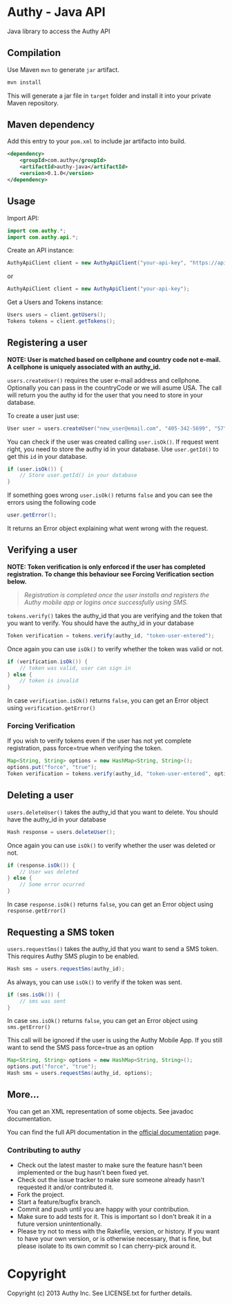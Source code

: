 # Authy - Java API

Java library to access the Authy API

## Compilation

Use Maven `mvn` to generate `jar` artifact.

```bash
mvn install
```

This will generate a jar file in `target` folder and install it into your private Maven repository.

## Maven dependency

Add this entry to your `pom.xml` to include jar artifacto into build.

```xml
<dependency>
    <groupId>com.authy</groupId>
    <artifactId>authy-java</artifactId>
    <version>0.1.0</version>
</dependency>
```

## Usage

Import API:

```java
import com.authy.*;
import com.authy.api.*;
```

Create an API instance:

```java
AuthyApiClient client = new AuthyApiClient("your-api-key", "https://api.authy.com/");
```

or

```java
AuthyApiClient client = new AuthyApiClient("your-api-key");
```

Get a Users and Tokens instance:

```java
Users users = client.getUsers();
Tokens tokens = client.getTokens();
```

## Registering a user

__NOTE: User is matched based on cellphone and country code not e-mail.
A cellphone is uniquely associated with an authy_id.__


`users.createUser()` requires the user e-mail address and cellphone. Optionally you can pass in the countryCode or we will asume
USA. The call will return you the authy id for the user that you need to store in your database.

To create a user just use:

```java
User user = users.createUser("new_user@email.com", "405-342-5699", "57");
```

You can check if the user was created calling `user.isOk()`.
If request went right, you need to store the authy id in your database. Use `user.getId()` to get this `id` in your database.

```java
if (user.isOk()) {
    // Store user.getId() in your database
}
```

If something goes wrong `user.isOk()` returns `false` and you can see the errors using the following code

```java
user.getError();
```

It returns an Error object explaining what went wrong with the request.

## Verifying a user


__NOTE: Token verification is only enforced if the user has completed registration. To change this behaviour see Forcing Verification section below.__

   >*Registration is completed once the user installs and registers the Authy mobile app or logins once successfully using SMS.*

`tokens.verify()` takes the authy_id that you are verifying and the token that you want to verify. You should have the authy_id in your database

```java
Token verification = tokens.verify(authy_id, "token-user-entered");
```

Once again you can use `isOk()` to verify whether the token was valid or not.

```java
if (verification.isOk()) {
    // token was valid, user can sign in
} else {
    // token is invalid
}
```

In case `verification.isOk()` returns `false`, you can get an Error object using `verification.getError()`

### Forcing Verification

If you wish to verify tokens even if the user has not yet complete registration, pass force=true when verifying the token.

```java
Map<String, String> options = new HashMap<String, String>();
options.put("force", "true");
Token verification = tokens.verify(authy_id, "token-user-entered", options);
```

## Deleting a user

`users.deleteUser()` takes the authy_id that you want to delete. You should have the authy_id in your database

```java
Hash response = users.deleteUser();
```

Once again you can use `isOk()` to verify whether the user was deleted or not.

```java
if (response.isOk()) {
    // User was deleted
} else {
    // Some error ocurred
}
```

In case `response.isOk()` returns `false`, you can get an Error object using `response.getError()`

## Requesting a SMS token

`users.requestSms()` takes the authy_id that you want to send a SMS token. This requires Authy SMS plugin to be enabled.

```java
Hash sms = users.requestSms(authy_id);
```

As always, you can use `isOk()` to verify if the token was sent.

```java
if (sms.isOk()) {
    // sms was sent
}
```

In case `sms.isOk()` returns `false`, you can get an Error object using `sms.getError()`

This call will be ignored if the user is using the Authy Mobile App. If you still want to send
the SMS pass force=true as an option

```java
Map<String, String> options = new HashMap<String, String>();
options.put("force", "true");
Hash sms = users.requestSms(authy_id, options);
```

## More...

You can get an XML representation of some objects. See javadoc documentation.

You can find the full API documentation in the [official documentation](https://docs.authy.com) page.

### Contributing to authy

* Check out the latest master to make sure the feature hasn't been implemented or the bug hasn't been fixed yet.
* Check out the issue tracker to make sure someone already hasn't requested it and/or contributed it.
* Fork the project.
* Start a feature/bugfix branch.
* Commit and push until you are happy with your contribution.
* Make sure to add tests for it. This is important so I don't break it in a future version unintentionally.
* Please try not to mess with the Rakefile, version, or history. If you want to have your own version, or is otherwise necessary, that is fine, but please isolate to its own commit so I can cherry-pick around it.

Copyright
==

Copyright (c) 2013 Authy Inc. See LICENSE.txt for
further details.
